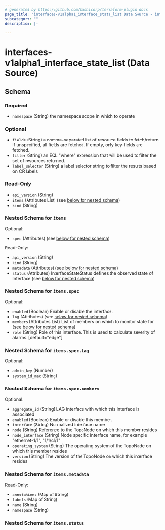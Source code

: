 ```yaml
---
# generated by https://github.com/hashicorp/terraform-plugin-docs
page_title: "interfaces-v1alpha1_interface_state_list Data Source - interfaces-v1alpha1"
subcategory: ""
description: |-
  
---
```


# interfaces-v1alpha1_interface_state_list (Data Source)





<!-- schema generated by tfplugindocs -->
## Schema

### Required

- `namespace` (String) the namespace scope in which to operate

### Optional

- `fields` (String) a comma-separated list of resource fields to fetch/return.  If unspecified, all fields are fetched.  If empty, only key-fields are fetched.
- `filter` (String) an EQL "where" expression that will be used to filter the set of resources returned.
- `label_selector` (String) a label selector string to filter the results based on CR labels

### Read-Only

- `api_version` (String)
- `items` (Attributes List) (see [below for nested schema](#nestedatt--items))
- `kind` (String)

<a id="nestedatt--items"></a>
### Nested Schema for `items`

Optional:

- `spec` (Attributes) (see [below for nested schema](#nestedatt--items--spec))

Read-Only:

- `api_version` (String)
- `kind` (String)
- `metadata` (Attributes) (see [below for nested schema](#nestedatt--items--metadata))
- `status` (Attributes) InterfaceStateStatus defines the observed state of Interface (see [below for nested schema](#nestedatt--items--status))

<a id="nestedatt--items--spec"></a>
### Nested Schema for `items.spec`

Optional:

- `enabled` (Boolean) Enable or disable the interface.
- `lag` (Attributes) (see [below for nested schema](#nestedatt--items--spec--lag))
- `members` (Attributes List) List of members on which to monitor state for (see [below for nested schema](#nestedatt--items--spec--members))
- `role` (String) Role of this interface. This is used to calculate severity of alarms. [default="edge"]

<a id="nestedatt--items--spec--lag"></a>
### Nested Schema for `items.spec.lag`

Optional:

- `admin_key` (Number)
- `system_id_mac` (String)


<a id="nestedatt--items--spec--members"></a>
### Nested Schema for `items.spec.members`

Optional:

- `aggregate_id` (String) LAG interface with which this interface is associated
- `enabled` (Boolean) Enable or disable this member.
- `interface` (String) Normalized interface name
- `node` (String) Reference to the TopoNode on which this member resides
- `node_interface` (String) Node specific interface name, for example "ethernet-1/1", "1/1/c1/1"
- `operating_system` (String) The operating system of the TopoNode on which this member resides
- `version` (String) The version of the TopoNode on which this interface resides



<a id="nestedatt--items--metadata"></a>
### Nested Schema for `items.metadata`

Read-Only:

- `annotations` (Map of String)
- `labels` (Map of String)
- `name` (String)
- `namespace` (String)


<a id="nestedatt--items--status"></a>
### Nested Schema for `items.status`
